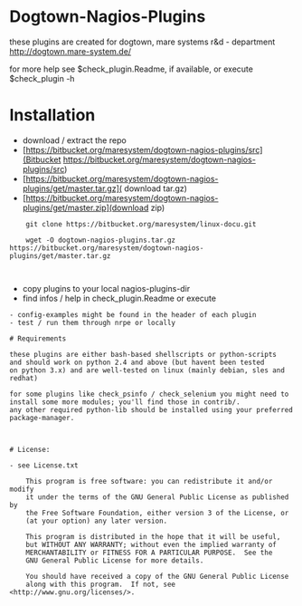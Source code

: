 # Dogtown-Nagios-Plugins 


these plugins are created for dogtown, mare systems r&d - department
http://dogtown.mare-system.de/



for more help see $check_plugin.Readme, if available, or 
execute $check_plugin -h 


# Installation

- download / extract the repo
 - [https://bitbucket.org/maresystem/dogtown-nagios-plugins/src](Bitbucket https://bitbucket.org/maresystem/dogtown-nagios-plugins/src)
 - [https://bitbucket.org/maresystem/dogtown-nagios-plugins/get/master.tar.gz]( download tar.gz)
 - [https://bitbucket.org/maresystem/dogtown-nagios-plugins/get/master.zip](download zip)

~~~
    git clone https://bitbucket.org/maresystem/linux-docu.git
    
    wget -O dogtown-nagios-plugins.tar.gz https://bitbucket.org/maresystem/dogtown-nagios-plugins/get/master.tar.gz
    
    
~~~

- copy plugins to your local nagios-plugins-dir
- find infos / help in check_plugin.Readme or execute 
~~~ check_plugin -h ~~~
- config-examples might be found in the header of each plugin
- test / run them through nrpe or locally

# Requirements 

these plugins are either bash-based shellscripts or python-scripts
and should work on python 2.4 and above (but havent been tested
on python 3.x) and are well-tested on linux (mainly debian, sles and 
redhat)

for some plugins like check_psinfo / check_selenium you might need to 
install some more modules; you'll find those in contrib/. 
any other required python-lib should be installed using your preferred 
package-manager.



# License: 

- see License.txt
    
    This program is free software: you can redistribute it and/or modify
    it under the terms of the GNU General Public License as published by
    the Free Software Foundation, either version 3 of the License, or
    (at your option) any later version.

    This program is distributed in the hope that it will be useful,
    but WITHOUT ANY WARRANTY; without even the implied warranty of
    MERCHANTABILITY or FITNESS FOR A PARTICULAR PURPOSE.  See the
    GNU General Public License for more details.

    You should have received a copy of the GNU General Public License
    along with this program.  If not, see <http://www.gnu.org/licenses/>.
